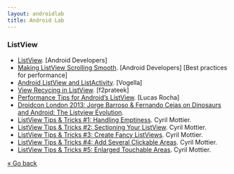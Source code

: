 ```yaml
---
layout: androidlab
title: Android Lab
---
```


###  ListView
  * [ListView](http://developer.android.com/guide/topics/ui/layout/listview.html). [Android Developers]
  * [Making ListView Scrolling Smooth](http://developer.android.com/training/improving-layouts/smooth-scrolling.html). [Android Developers] [Best practices for performance]
  * [Android ListView and ListActivity](http://www.vogella.com/articles/AndroidListView/article.html). [Vogella]
  * [View Recycing in ListView](http://f2prateek.com/blog/2013/04/14/view-recycing-in-listview/). [f2prateek]
  * [Performance Tips for Android’s ListView](http://lucasr.org/2012/04/05/performance-tips-for-androids-listview/). [Lucas Rocha]
  * [Droidcon London 2013: Jorge Barroso & Fernando Cejas on Dinosaurs and Android: The Listview Evolution](http://skillsmatter.com/podcast/home/dinosaurs-and-android-the-listview-evolution/hg-8574).
  * [ListView Tips & Tricks #1: Handling Emptiness](http://cyrilmottier.com/2011/06/20/listview-tips-tricks-1-handle-emptiness/). Cyril Mottier.
  * [ListView Tips & Tricks #2: Sectioning Your ListView](http://cyrilmottier.com/2011/07/05/listview-tips-tricks-2-section-your-listview/). Cyril Mottier.
  * [ListView Tips & Tricks #3: Create Fancy ListViews](http://cyrilmottier.com/2011/08/08/listview-tips-tricks-3-create-fancy-listviews/). Cyril Mottier.
  * [ListView Tips & Tricks #4: Add Several Clickable Areas](http://cyrilmottier.com/2011/11/23/listview-tips-tricks-4-add-several-clickable-areas/). Cyril Mottier.
  * [ListView Tips & Tricks #5: Enlarged Touchable Areas](http://cyrilmottier.com/2012/02/16/listview-tips-tricks-5-enlarged-touchable-areas/). Cyril Mottier.

[&laquo; Go back](./)